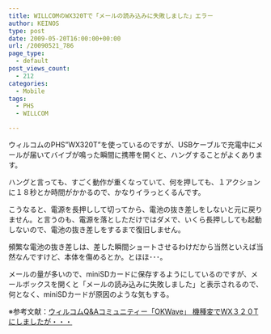```yaml
---
title: WILLCOMのWX320Tで「メールの読み込みに失敗しました」エラー
author: KEINOS
type: post
date: 2009-05-20T16:00:00+00:00
url: /20090521_786
page_type:
  - default
post_views_count:
  - 212
categories:
  - Mobile
tags:
  - PHS
  - WILLCOM

---
```

<div class="section">
  <p>
    ウィルコムのPHS&#8221;WX320T&#8221;を使っているのですが、USBケーブルで充電中にメールが届いてバイブが鳴った瞬間に携帯を開くと、ハングすることがよくあります。
  </p>
  
  <p>
    ハングと言っても、すごく動作が重くなっていて、何を押しても、１アクションに１８秒とか時間がかかるので、かなりイラっとくるんです。
  </p>
  
  <p>
    こうなると、電源を長押しして切ってから、電池の抜き差しをしないと元に戻りません。と言うのも、電源を落としただけではダメで、いくら長押ししても起動しないので、電池の抜き差しをするまで復旧しません。
  </p>
  
  <p>
    頻繁な電池の抜き差しは、差した瞬間ショートさせるわけだから当然といえば当然なんですけど、本体を傷めるとか。とほほ･･･。
  </p>
  
  <p>
    メールの量が多いので、miniSDカードに保存するようにしているのですが、メールボックスを開くと「メールの読み込みに失敗しました」と表示されるので、何となく、miniSDカードが原因のような気もする。
  </p>
  
  <p>
    ※参考文献：<a href="http://willcom.okwave.jp/qa4064356.html" title="ウィルコムQ&#38;Aコミュニティー「OKWave」 機種変でWX３２０Tにしましたが・・・">ウィルコムQ&Aコミュニティー「OKWave」 機種変でWX３２０Tにしましたが・・・</a>
  </p>
</div>